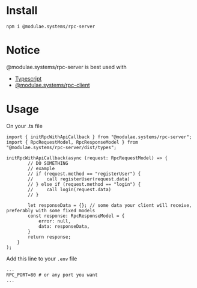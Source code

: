 # Install
```
npm i @modulae.systems/rpc-server
```

# Notice
@modulae.systems/rpc-server is best used with
- [Typescript](https://www.npmjs.com/package/typescript)
- [@modulae.systems/rpc-client](https://www.npmjs.com/package/@modulae.systems/rpc-client)

# Usage
On your .ts file
```
import { initRpcWithApiCallback } from "@modulae.systems/rpc-server";
import { RpcRequestModel, RpcResponseModel } from "@modulae.systems/rpc-server/dist/types";

initRpcWithApiCallback(async (request: RpcRequestModel) => {
        // DO SOMETHING
        // example
        // if (request.method == "registerUser") {
        //     call registerUser(request.data)
        // } else if (request.method == "login") {
        //     call login(request.data)
        // }

        let responseData = {}; // some data your client will receive, preferably with some fixed models
        const response: RpcResponseModel = {
            error: null,
            data: responseData,
        }
        return response;
    }
);
```

Add this line to your ```.env``` file
```
...
RPC_PORT=80 # or any port you want
...
```
